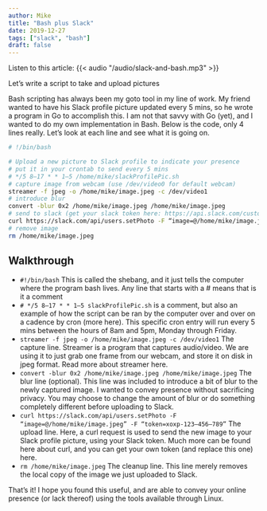```yaml
---
author: Mike
title: "Bash plus Slack"
date: 2019-12-27
tags: ["slack", "bash"]
draft: false
---
```


Listen to this article:
{{< audio "/audio/slack-and-bash.mp3" >}}<br>

Let’s write a script to take and upload pictures<!--more-->

Bash scripting has always been my goto tool in my line of work. My friend wanted to have his Slack profile picture updated every 5 mins, so he wrote a program in Go to accomplish this. I am not that savvy with Go (yet), and I wanted to do my own implementation in Bash. Below is the code, only 4 lines really. Let’s look at each line and see what it is going on.

```bash
# !/bin/bash

# Upload a new picture to Slack profile to indicate your presence
# put it in your crontab to send every 5 mins
# */5 8–17 * * 1–5 /home/mike/slackProfilePic.sh
# capture image from webcam (use /dev/video0 for default webcam)
streamer -f jpeg -o /home/mike/image.jpeg -c /dev/video1
# introduce blur
convert -blur 0x2 /home/mike/image.jpeg /home/mike/image.jpeg
# send to slack (get your slack token here: https://api.slack.com/custom-integrations/legacy-tokens)
curl https://slack.com/api/users.setPhoto -F “image=@/home/mike/image.jpeg” -F “token=xoxp-123–456–789”
# remove image
rm /home/mike/image.jpeg
```

## Walkthrough

- `#!/bin/bash` This is called the shebang, and it just tells the computer where the program bash lives. Any line that starts with a # means that is it a comment
- `# */5 8–17 * * 1–5 slackProfilePic.sh` is a comment, but also an example of how the script can be ran by the computer over and over on a cadence by cron (more here). This specific cron entry will run every 5 mins between the hours of 8am and 5pm, Monday through Friday.
- `streamer -f jpeg -o /home/mike/image.jpeg -c /dev/video1` The capture line. Streamer is a program that captures audio/video. We are using it to just grab one frame from our webcam, and store it on disk in jpeg format. Read more about streamer here.
- `convert -blur 0x2 /home/mike/image.jpeg /home/mike/image.jpeg` The blur line (optional). This line was included to introduce a bit of blur to the newly captured image. I wanted to convey presence without sacrificing privacy. You may choose to change the amount of blur or do something completely different before uploading to Slack.
- `curl https://slack.com/api/users.setPhoto -F “image=@/home/mike/image.jpeg” -F “token=xoxp-123–456–789”` The upload line. Here, a curl request is used to send the new image to your Slack profile picture, using your Slack token. Much more can be found here about curl, and you can get your own token (and replace this one) here.
- `rm /home/mike/image.jpeg` The cleanup line. This line merely removes the local copy of the image we just uploaded to Slack.

That’s it! I hope you found this useful, and are able to convey your online presence (or lack thereof) using the tools available through Linux.
